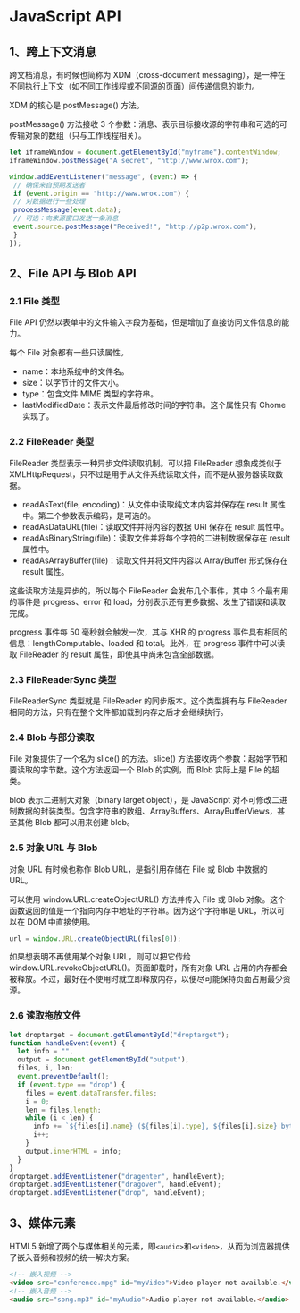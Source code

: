 # JavaScript API

## 1、跨上下文消息

跨文档消息，有时候也简称为 XDM（cross-document messaging），是一种在不同执行上下文（如不同工作线程或不同源的页面）间传递信息的能力。

XDM 的核心是 postMessage() 方法。

postMessage() 方法接收 3 个参数：消息、表示目标接收源的字符串和可选的可传输对象的数组（只与工作线程相关）。

```js
let iframeWindow = document.getElementById("myframe").contentWindow; 
iframeWindow.postMessage("A secret", "http://www.wrox.com");

window.addEventListener("message", (event) => { 
 // 确保来自预期发送者
 if (event.origin == "http://www.wrox.com") { 
 // 对数据进行一些处理
 processMessage(event.data); 
 // 可选：向来源窗口发送一条消息
 event.source.postMessage("Received!", "http://p2p.wrox.com"); 
 } 
}); 
```

## 2、File API 与 Blob API

### 2.1 File 类型

File API 仍然以表单中的文件输入字段为基础，但是增加了直接访问文件信息的能力。

每个 File 对象都有一些只读属性。

- name：本地系统中的文件名。
- size：以字节计的文件大小。
- type：包含文件 MIME 类型的字符串。
- lastModifiedDate：表示文件最后修改时间的字符串。这个属性只有 Chome 实现了。

### 2.2 FileReader 类型

FileReader 类型表示一种异步文件读取机制。可以把 FileReader 想象成类似于 XMLHttpRequest，只不过是用于从文件系统读取文件，而不是从服务器读取数据。

- readAsText(file, encoding)：从文件中读取纯文本内容并保存在 result 属性中。第二个参数表示编码，是可选的。
- readAsDataURL(file)：读取文件并将内容的数据 URI 保存在 result 属性中。
- readAsBinaryString(file)：读取文件并将每个字符的二进制数据保存在 result 属性中。
- readAsArrayBuffer(file)：读取文件并将文件内容以 ArrayBuffer 形式保存在 result 属性。

这些读取方法是异步的，所以每个 FileReader 会发布几个事件，其中 3 个最有用的事件是 progress、error 和 load，分别表示还有更多数据、发生了错误和读取完成。

progress 事件每 50 毫秒就会触发一次，其与 XHR 的 progress 事件具有相同的信息：lengthComputable、loaded 和 total。此外，在 progress 事件中可以读取 FileReader 的 result 属性，即使其中尚未包含全部数据。

### 2.3 FileReaderSync 类型

FileReaderSync 类型就是 FileReader 的同步版本。这个类型拥有与 FileReader 相同的方法，只有在整个文件都加载到内存之后才会继续执行。

### 2.4 Blob 与部分读取

File 对象提供了一个名为 slice() 的方法。slice() 方法接收两个参数：起始字节和要读取的字节数。这个方法返回一个 Blob 的实例，而 Blob 实际上是 File 的超类。

blob 表示二进制大对象（binary larget object），是 JavaScript 对不可修改二进制数据的封装类型。包含字符串的数组、ArrayBuffers、ArrayBufferViews，甚至其他 Blob 都可以用来创建 blob。

### 2.5 对象 URL 与 Blob

对象 URL 有时候也称作 Blob URL，是指引用存储在 File 或 Blob 中数据的 URL。

可以使用 window.URL.createObjectURL() 方法并传入 File 或 Blob 对象。这个函数返回的值是一个指向内存中地址的字符串。因为这个字符串是 URL，所以可以在 DOM 中直接使用。

```js
url = window.URL.createObjectURL(files[0]); 
```

如果想表明不再使用某个对象 URL，则可以把它传给 window.URL.revokeObjectURL()。页面卸载时，所有对象 URL 占用的内存都会被释放。不过，最好在不使用时就立即释放内存，以便尽可能保持页面占用最少资源。

### 2.6 读取拖放文件

```js
let droptarget = document.getElementById("droptarget"); 
function handleEvent(event) { 
  let info = "", 
  output = document.getElementById("output"), 
  files, i, len; 
  event.preventDefault(); 
  if (event.type == "drop") { 
    files = event.dataTransfer.files; 
    i = 0; 
    len = files.length; 
    while (i < len) { 
      info += `${files[i].name} (${files[i].type}, ${files[i].size} bytes)<br>`; 
      i++; 
    } 
    output.innerHTML = info; 
  } 
} 
droptarget.addEventListener("dragenter", handleEvent); 
droptarget.addEventListener("dragover", handleEvent); 
droptarget.addEventListener("drop", handleEvent);
```

## 3、媒体元素

HTML5 新增了两个与媒体相关的元素，即`<audio>`和`<video>`，从而为浏览器提供了嵌入音频和视频的统一解决方案。

```html
<!-- 嵌入视频 --> 
<video src="conference.mpg" id="myVideo">Video player not available.</video> 
<!-- 嵌入音频 --> 
<audio src="song.mp3" id="myAudio">Audio player not available.</audio> 
```